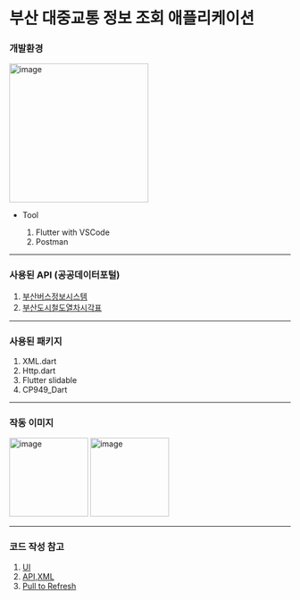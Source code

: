 # 부산 대중교통 정보 조회 애플리케이션

### 개발환경    

<img width="249" alt="image" src="https://github.com/SnowScapes/KSHigh_BusanPT/assets/39547945/09a250f3-7f43-4934-b80f-b5f20597721a">    

- Tool    

  1. Flutter with VSCode    
  2. Postman


---

### 사용된 API (공공데이터포털)
1. [부산버스정보시스템](https://www.data.go.kr/data/15092750/openapi.do)
2. [부산도시철도열차시각표](https://www.data.go.kr/data/15000522/openapi.do)

---

### 사용된 패키지
1. XML.dart
2. Http.dart
3. Flutter slidable
4. CP949_Dart

---

### 작동 이미지    

<img width="141" alt="image" src="https://github.com/SnowScapes/KSHigh_BusanPT/assets/39547945/b88ee33d-c703-4ada-b3db-ed384c6f4c8f">
<img width="141" alt="image" src="https://github.com/SnowScapes/KSHigh_BusanPT/assets/39547945/c2b9448c-2b25-4310-8928-0f11c86ca9c5">

---

### 코드 작성 참고

1. [UI](https://flutterawesome.com/a-flutter-todo-list-app-with-setstate-local-state/)
2. [API,XML](https://dkswnkk.tistory.com/28)
3. [Pull to Refresh](https://dev-yakuza.posstree.com/ko/flutter/widget/RefreshIndicator/)

